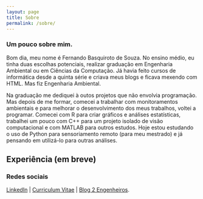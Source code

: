 ```yaml
---
layout: page
title: Sobre
permalink: /sobre/
---
```


### Um pouco sobre mim.

Bom dia, meu nome é Fernando Basquiroto de Souza. No ensino médio, eu tinha duas escolhas potenciais, realizar graduação em Engenharia Ambiental ou em Ciências da Computação. Já havia feito cursos de informática desde a quinta série e criava meus blogs e ficava mexendo com HTML. Mas fiz Engenharia Ambiental. 

Na graduação me dediquei à outos projetos que não envolvia programação. Mas depois de me formar, comecei a trabalhar com monitoramentos ambientais e para melhorar o desenvolvimento dos meus trabalhos, voltei a programar. Comecei com R para criar gráficos e análises estatísticas, trabalhei um pouco com C++ para um projeto isolado de visão computacional e com MATLAB para outros estudos. Hoje estou estudando o uso de Python para sensoriamento remoto (para meu mestrado) e já pensando em utilizá-lo para outras análises.

## Experiência (em breve)

### Redes sociais

[LinkedIn](https://www.linkedin.com/in/fernandobsouza/) | [Curriculum Vitae](http://lattes.cnpq.br/3997130246510280) | [Blog 2 Engenheiros](http://2engenheiros.com/).
